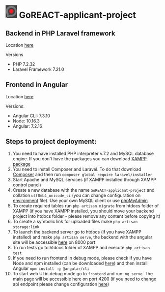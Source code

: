 # ![goreact.png](goreact.png)  GoREACT-applicant-project

## Backend in PHP Laravel framework

Location [here](backend)

Versions
* PHP 7.2.32
* Laravel Framework 7.21.0

## Frontend in Angular

Location [here](frontend)

Versions:
* Angular CLI: 7.3.10
* Node: 10.16.3
* Angular: 7.2.16

## Steps to project deployment:
1) You need to have installed PHP interpreter v.7.2 and MySQL database engine. If you don't have the packages you can download [XAMPP package](https://www.apachefriends.org/download.html)
2) You need to install Composer and Laravel. To do that download [Composer](https://getcomposer.org/download/) and then run `composer global require laravel/installer`
3) Start Apache and MySQL services (if XAMPP installed through XAMPP control panel)
4) Create a new database with the name `GoREACT-applicant-project` and collation `utf8mb4_unicode_ci` (you can change configuration on [environment](backend/.env#L10) file). Use your own MySQL client or use [phpMyAdmin](http://localhost/phpmyadmin/)
5) To create required tables run `php artisan migrate` from htdocs folder of XAMPP (if you have XAMPP installed, you should move your backend project into htdocs folder - please remove any content before copying it)
6) To create a symbolic link for uploaded files make `php artisan storage:link`
7) To launch the backend server go to htdocs (if you have XAMPP installed) and make `php artisan serve`, the backend with the angular site will be accessible [here](http://localhost:8000/) on 8000 port
8) To run tests go to htdocs folder of XAMPP and execute `php artisan test`
9) If you need to run frontend in debug mode, please check if you have Node and npm installed (can be downloaded [here](https://nodejs.org/en/)) and then install Angular `npm install -g @angular/cli`
10) To start web UI in debug mode go to `frontend` and run: `ng serve`. The main page will be accessible [here](http://localhost:4200) on port 4200 (if you need to change api endpoint please change configuration [here](frontend/src/environments/environment.ts#L7))

